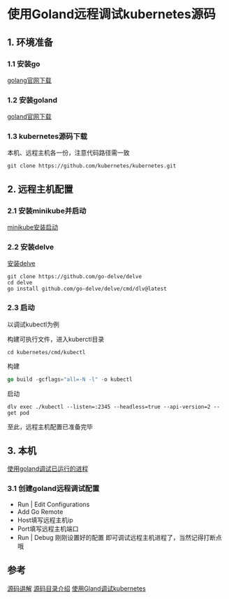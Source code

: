 # 使用Goland远程调试kubernetes源码
## 1. 环境准备
### 1.1 安装go
[golang官网下载](https://golang.google.cn/dl/)
### 1.2 安装goland
[goland官网下载](https://www.jetbrains.com/go/download/#section=mac)
### 1.3 kubernetes源码下载
本机、远程主机各一份，注意代码路径需一致
```git
git clone https://github.com/kubernetes/kubernetes.git
```
## 2. 远程主机配置
### 2.1 安装minikube并启动
[minikube安装启动](https://minikube.sigs.k8s.io/docs/start/)
### 2.2 安装delve
[安装delve](https://github.com/go-delve/delve/tree/master/Documentation/installation)
```shell
git clone https://github.com/go-delve/delve
cd delve
go install github.com/go-delve/delve/cmd/dlv@latest
```
### 2.3 启动
以调试kubectl为例

构建可执行文件，进入kuberctl目录
```shell
cd kubernetes/cmd/kubectl
```
构建
```go
go build -gcflags="all=-N -l" -o kubectl
```
启动
```shell
dlv exec ./kubectl --listen=:2345 --headless=true --api-version=2 -- get pod
```
至此，远程主机配置已准备完毕
## 3. 本机
[使用goland调试已运行的进程](https://www.jetbrains.com/help/go/attach-to-running-go-processes-with-debugger.html)
### 3.1 创建goland远程调试配置
- Run | Edit Configurations
- Add Go Remote
- Host填写远程主机ip
- Port填写远程主机端口
- Run | Debug 刚刚设置好的配置
即可调试远程主机进程了，当然记得打断点哦
## 参考
[源码讲解](https://developer.ibm.com/articles/a-tour-of-the-kubernetes-source-code/)
[源码目录介绍](https://arunprasad86.medium.com/want-to-understand-kubernetes-source-code-this-is-how-you-can-start-exploring-6eea25e50a69)
[使用Gland调试kubernetes](https://xmudrii.com/posts/debugging-kubernetes/)
